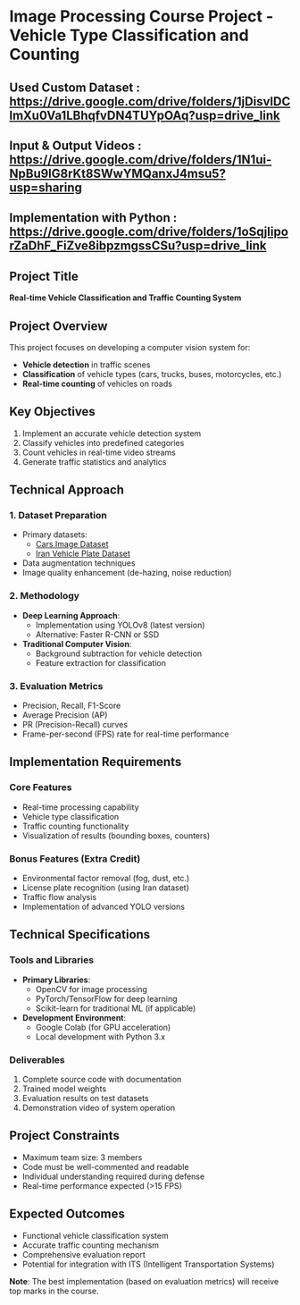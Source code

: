 
# Image Processing Course Project - Vehicle Type Classification and Counting


## Used Custom Dataset : https://drive.google.com/drive/folders/1jDisvlDClmXu0Va1LBhqfvDN4TUYpOAq?usp=drive_link

## Input & Output Videos : https://drive.google.com/drive/folders/1N1ui-NpBu9lG8rKt8SWwYMQanxJ4msu5?usp=sharing

## Implementation with Python : https://drive.google.com/drive/folders/1oSqjIiporZaDhF_FiZve8ibpzmgssCSu?usp=drive_link




## Project Title  
**Real-time Vehicle Classification and Traffic Counting System**  

## Project Overview  
This project focuses on developing a computer vision system for:  
- **Vehicle detection** in traffic scenes  
- **Classification** of vehicle types (cars, trucks, buses, motorcycles, etc.)  
- **Real-time counting** of vehicles on roads  

## Key Objectives  
1. Implement an accurate vehicle detection system  
2. Classify vehicles into predefined categories  
3. Count vehicles in real-time video streams  
4. Generate traffic statistics and analytics  

## Technical Approach  

### 1. Dataset Preparation  
- Primary datasets:  
  - [Cars Image Dataset](https://www.kaggle.com/datasets/kshitij192/cars-image-dataset)  
  - [Iran Vehicle Plate Dataset](https://www.kaggle.com/datasets/samyarr/iranvehicleplatedataset/data)  
- Data augmentation techniques  
- Image quality enhancement (de-hazing, noise reduction)  

### 2. Methodology  
- **Deep Learning Approach**:  
  - Implementation using YOLOv8 (latest version)  
  - Alternative: Faster R-CNN or SSD  
- **Traditional Computer Vision**:  
  - Background subtraction for vehicle detection  
  - Feature extraction for classification  

### 3. Evaluation Metrics  
- Precision, Recall, F1-Score  
- Average Precision (AP)  
- PR (Precision-Recall) curves  
- Frame-per-second (FPS) rate for real-time performance  

## Implementation Requirements  

### Core Features  
- Real-time processing capability  
- Vehicle type classification  
- Traffic counting functionality  
- Visualization of results (bounding boxes, counters)  

### Bonus Features (Extra Credit)  
- Environmental factor removal (fog, dust, etc.)  
- License plate recognition (using Iran dataset)  
- Traffic flow analysis  
- Implementation of advanced YOLO versions  

## Technical Specifications  

### Tools and Libraries  
- **Primary Libraries**:  
  - OpenCV for image processing  
  - PyTorch/TensorFlow for deep learning  
  - Scikit-learn for traditional ML (if applicable)  
- **Development Environment**:  
  - Google Colab (for GPU acceleration)  
  - Local development with Python 3.x  

### Deliverables  
1. Complete source code with documentation  
2. Trained model weights  
3. Evaluation results on test datasets  
4. Demonstration video of system operation  

## Project Constraints  
- Maximum team size: 3 members  
- Code must be well-commented and readable  
- Individual understanding required during defense  
- Real-time performance expected (>15 FPS)  

## Expected Outcomes  
- Functional vehicle classification system  
- Accurate traffic counting mechanism  
- Comprehensive evaluation report  
- Potential for integration with ITS (Intelligent Transportation Systems)  

**Note**: The best implementation (based on evaluation metrics) will receive top marks in the course.
